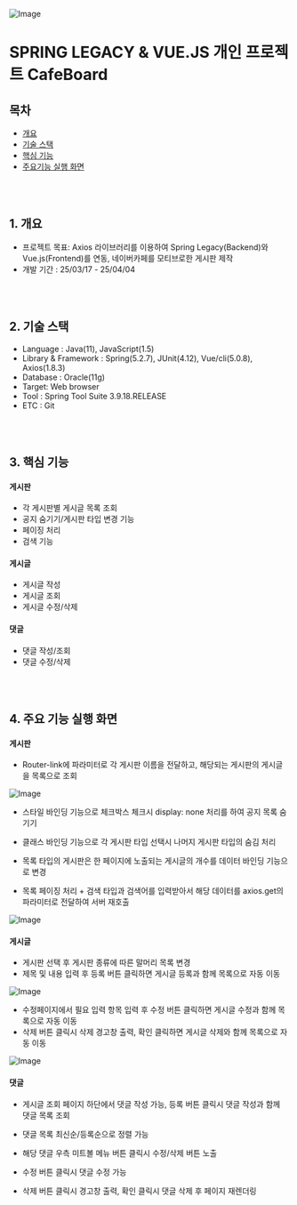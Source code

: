 ![Image](https://github.com/user-attachments/assets/373609bd-30a4-42e7-8a91-1aac6f558303)

# SPRING LEGACY & VUE.JS 개인 프로젝트 CafeBoard

## 목차
+ [개요](#chapter1)
+ [기술 스택](#chapter2)
+ [핵심 기능](#chapter3)
+ [주요기능 실행 화면](#chapter4)

  
<br/>
<br/>


## 1. 개요 <a id="chapter1"></a>
+ 프로젝트 목표: Axios 라이브러리를 이용하여 Spring Legacy(Backend)와 Vue.js(Frontend)를 연동, 네이버카페를 모티브로한 게시판 제작
+ 개발 기간 : 25/03/17 - 25/04/04

  
<br/>
<br/>


## 2. 기술 스택 <a id="chapter2"></a>
+ Language : Java(11), JavaScript(1.5)
+ Library & Framework : Spring(5.2.7), JUnit(4.12), Vue/cli(5.0.8), Axios(1.8.3)
+ Database : Oracle(11g)
+ Target: Web browser
+ Tool : Spring Tool Suite 3.9.18.RELEASE
+ ETC : Git

  
<br/>
<br/>


## 3. 핵심 기능 <a id="chapter3"></a>
#### 게시판
+ 각 게시판별 게시글 목록 조회
+ 공지 숨기기/게시판 타입 변경 기능
+ 페이징 처리
+ 검색 기능
#### 게시글
+ 게시글 작성
+ 게시글 조회
+ 게시글 수정/삭제
#### 댓글
+ 댓글 작성/조회
+ 댓글 수정/삭제

  
<br/>
<br/>


## 4. 주요 기능 실행 화면 <a id="chapter4"></a>
#### 게시판
+ Router-link에 파라미터로 각 게시판 이름을 전달하고, 해당되는 게시판의 게시글을 목록으로 조회

![Image](https://github.com/user-attachments/assets/63ddbbef-c0a2-4b29-80a9-6a3c29d6e53b)
  
+ 스타일 바인딩 기능으로 체크박스 체크시 display: none 처리를 하여 공지 목록 숨기기
+ 클래스 바인딩 기능으로 각 게시판 타입 선택시 나머지 게시판 타입의 숨김 처리
+ 목록 타입의 게시판은 한 페이지에 노출되는 게시글의 개수를 데이터 바인딩 기능으로 변경


+ 목록 페이징 처리 + 검색 타입과 검색어를 입력받아서 해당 데이터를 axios.get의 파라미터로 전달하여 서버 재호출

![Image](https://github.com/user-attachments/assets/c5f89ef4-355f-482e-a621-730c783e9eb5)

#### 게시글
+ 게시판 선택 후 게시판 종류에 따른 말머리 목록 변경
+ 제목 및 내용 입력 후 등록 버튼 클릭하면 게시글 등록과 함께 목록으로 자동 이동

![Image](https://github.com/user-attachments/assets/bf2f91f2-4d52-4996-adff-a6aa67709fce)

+ 수정페이지에서 필요 입력 항목 입력 후 수정 버튼 클릭하면 게시글 수정과 함께 목록으로 자동 이동
+ 삭제 버튼 클릭시 삭제 경고창 출력, 확인 클릭하면 게시글 삭제와 함께 목록으로 자동 이동

![Image](https://github.com/user-attachments/assets/a6ddccee-e8b5-48af-8459-d5bc9f07250d)

#### 댓글
+ 게시글 조회 페이지 하단에서 댓글 작성 가능, 등록 버튼 클릭시 댓글 작성과 함께 댓글 목록 조회
+ 댓글 목록 최신순/등록순으로 정렬 가능


+ 해당 댓글 우측 미트볼 메뉴 버튼 클릭시 수정/삭제 버튼 노출
+ 수정 버튼 클릭시 댓글 수정 가능


+ 삭제 버튼 클릭시 경고창 출력, 확인 클릭시 댓글 삭제 후 페이지 재렌더링

